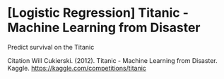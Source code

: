 # [Logistic Regression] Titanic - Machine Learning from Disaster 
Predict survival on the Titanic

Citation
Will Cukierski. (2012). Titanic - Machine Learning from Disaster. Kaggle. https://kaggle.com/competitions/titanic
